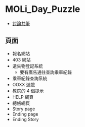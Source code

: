 # MOLi_Day_Puzzle
- [討論共筆](https://hackmd.io/dvNU5fmgSuySutb72KrR_Q)
## 頁面
- 報名網站
- 403 網站
- 遺失物登記系統
    - 要有廣告通往查詢乘車紀錄
- 乘車紀錄查詢系統
- OOXX 遊戲
- 教院的 4 個提示
- HELP 網頁
- 總帳網頁
- Story page
- Ending page
- Ending Story